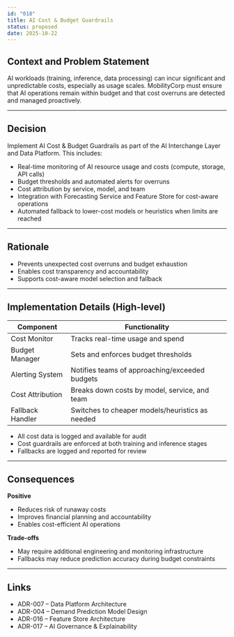 ```yaml
---
id: "018"
title: AI Cost & Budget Guardrails
status: proposed
date: 2025-10-22
---
```


## Context and Problem Statement

AI workloads (training, inference, data processing) can incur significant and unpredictable costs, especially as usage scales. MobilityCorp must ensure that AI operations remain within budget and that cost overruns are detected and managed proactively.

---

## Decision

Implement AI Cost & Budget Guardrails as part of the AI Interchange Layer and Data Platform. This includes:
- Real-time monitoring of AI resource usage and costs (compute, storage, API calls)
- Budget thresholds and automated alerts for overruns
- Cost attribution by service, model, and team
- Integration with Forecasting Service and Feature Store for cost-aware operations
- Automated fallback to lower-cost models or heuristics when limits are reached

---

## Rationale

- Prevents unexpected cost overruns and budget exhaustion
- Enables cost transparency and accountability
- Supports cost-aware model selection and fallback

---

## Implementation Details (High-level)

| Component         | Functionality                                      |
|------------------|----------------------------------------------------|
| Cost Monitor      | Tracks real-time usage and spend                   |
| Budget Manager    | Sets and enforces budget thresholds                |
| Alerting System   | Notifies teams of approaching/exceeded budgets     |
| Cost Attribution  | Breaks down costs by model, service, and team      |
| Fallback Handler  | Switches to cheaper models/heuristics as needed    |

- All cost data is logged and available for audit
- Cost guardrails are enforced at both training and inference stages
- Fallbacks are logged and reported for review

---

## Consequences

**Positive**
- Reduces risk of runaway costs
- Improves financial planning and accountability
- Enables cost-efficient AI operations

**Trade-offs**
- May require additional engineering and monitoring infrastructure
- Fallbacks may reduce prediction accuracy during budget constraints

---

## Links

- ADR-007 – Data Platform Architecture
- ADR-004 – Demand Prediction Model Design
- ADR-016 – Feature Store Architecture
- ADR-017 – AI Governance & Explainability
